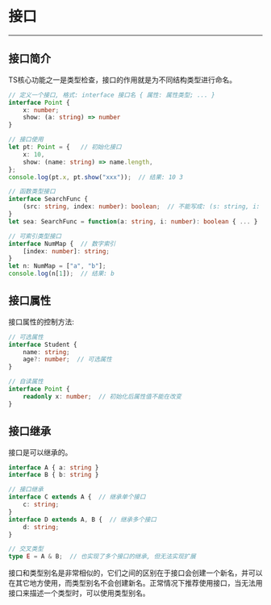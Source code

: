 # 接口
---

## 接口简介

TS核心功能之一是类型检查，接口的作用就是为不同结构类型进行命名。

```typescript
// 定义一个接口, 格式: interface 接口名 { 属性: 属性类型; ... }
interface Point {
    x: number;
    show: (a: string) => number
}

// 接口使用
let pt: Point = {   // 初始化接口
    x: 10, 
    show: (name: string) => name.length,
};  
console.log(pt.x, pt.show("xxx"));  // 结果: 10 3

// 函数类型接口
interface SearchFunc {
    (src: string, index: number): boolean;  // 不能写成: (s: string, i: number) => boolean; 
}
let sea: SearchFunc = function(a: string, i: number): boolean { ... }

// 可索引类型接口
interface NumMap {  // 数字索引
    [index: number]: string;
}
let n: NumMap = ["a", "b"];
console.log(n[1]);  // 结果: b
```

## 接口属性

接口属性的控制方法:

```typescript
// 可选属性
interface Student {
    name: string;
    age?: number;  // 可选属性
}

// 自读属性
interface Point {
    readonly x: number;  // 初始化后属性值不能在改变
}
```

## 接口继承

接口是可以继承的。

```typescript
interface A { a: string }
interface B { b: string }

// 接口继承
interface C extends A {  // 继承单个接口
    c: string;
}
interface D extends A, B {  // 继承多个接口
    d: string;
}

// 交叉类型
type E = A & B;  // 也实现了多个接口的继承, 但无法实现扩展
```

接口和类型别名是非常相似的，它们之间的区别在于接口会创建一个新名，并可以在其它地方使用，而类型别名不会创建新名。正常情况下推荐使用接口，当无法用接口来描述一个类型时，可以使用类型别名。

